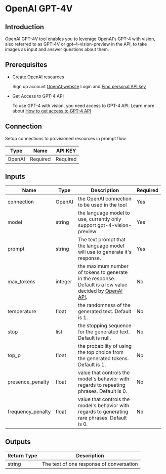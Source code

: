 # OpenAI GPT-4V

## Introduction
OpenAI GPT-4V tool enables you to leverage OpenAI's GPT-4 with vision, also referred to as GPT-4V or gpt-4-vision-preview in the API, to take images as input and answer questions about them.

## Prerequisites

- Create OpenAI resources

    Sign up account [OpenAI website](https://openai.com/)
    Login and [Find personal API key](https://platform.openai.com/account/api-keys)

- Get Access to GPT-4 API

    To use GPT-4 with vision, you need access to GPT-4 API. Learn more about [How to get access to GPT-4 API](https://help.openai.com/en/articles/7102672-how-can-i-access-gpt-4)

## Connection

Setup connections to provisioned resources in prompt flow.

| Type        | Name     | API KEY  |
|-------------|----------|----------|
| OpenAI      | Required | Required |

## Inputs

| Name                   | Type        | Description                                                                                    | Required |
|------------------------|-------------|------------------------------------------------------------------------------------------------|----------|
| connection             | OpenAI      | the OpenAI connection to be used in the tool                                                   | Yes      |
| model                  | string      | the language model to use, currently only support gpt-4-vision-preview                         | Yes      |
| prompt                 | string      | The text prompt that the language model will use to generate it's response.                    | Yes      |
| max\_tokens            | integer     | the maximum number of tokens to generate in the response. Default is a low value decided by [OpenAI API](https://platform.openai.com/docs/guides/vision).                      | No       |
| temperature            | float       | the randomness of the generated text. Default is 1.                                            | No       |
| stop                   | list        | the stopping sequence for the generated text. Default is null.                                 | No       |
| top_p                  | float       | the probability of using the top choice from the generated tokens. Default is 1.               | No       |
| presence\_penalty      | float       | value that controls the model's behavior with regards to repeating phrases. Default is 0.      | No       |
| frequency\_penalty     | float       | value that controls the model's behavior with regards to generating rare phrases. Default is 0. | No       |

## Outputs

| Return Type | Description                              |
|-------------|------------------------------------------|
| string      | The text of one response of conversation |
